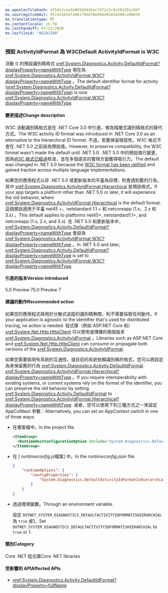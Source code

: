 ```yaml
---
ms.openlocfilehash: d75dc2caa3a002b9d34ac74f2c5c5e192281c0df
ms.sourcegitcommit: 97ce5363efa88179dd76e09de0103a500ca9b659
ms.translationtype: MT
ms.contentlocale: zh-TW
ms.lasthandoff: 07/13/2020
ms.locfileid: "86281290"
---
```

### <a name="default-activityidformat-is-w3c"></a><span data-ttu-id="9d039-101">預設 ActivityIdFormat 為 W3C</span><span class="sxs-lookup"><span data-stu-id="9d039-101">Default ActivityIdFormat is W3C</span></span>

<span data-ttu-id="9d039-102">活動 () 的預設識別碼格式 <xref:System.Diagnostics.Activity.DefaultIdFormat?displayProperty=nameWithType> 現在為 <xref:System.Diagnostics.ActivityIdFormat.W3C?displayProperty=nameWithType> 。</span><span class="sxs-lookup"><span data-stu-id="9d039-102">The default identifier format for activity (<xref:System.Diagnostics.Activity.DefaultIdFormat?displayProperty=nameWithType>) is now <xref:System.Diagnostics.ActivityIdFormat.W3C?displayProperty=nameWithType>.</span></span>

#### <a name="change-description"></a><span data-ttu-id="9d039-103">變更描述</span><span class="sxs-lookup"><span data-stu-id="9d039-103">Change description</span></span>

<span data-ttu-id="9d039-104">W3C 活動識別碼格式是在 .NET Core 3.0 中引進，做為階層式識別碼格式的替代方式。</span><span class="sxs-lookup"><span data-stu-id="9d039-104">The W3C activity ID format was introduced in .NET Core 3.0 as an alternative to the hierarchical ID format.</span></span> <span data-ttu-id="9d039-105">不過，若要保留相容性，W3C 格式不會在 .NET 5.0 之前設為預設值。</span><span class="sxs-lookup"><span data-stu-id="9d039-105">However, to preserve compatibility, the W3C format wasn't made the default until .NET 5.0.</span></span> <span data-ttu-id="9d039-106">.NET 5.0 中的預設值已變更，因為[W3C 格式已經過](https://www.w3.org/TR/trace-context/)核准，並在多個語言的實現方面獲得吸引力。</span><span class="sxs-lookup"><span data-stu-id="9d039-106">The default was changed in .NET 5.0 because the [W3C format has been ratified](https://www.w3.org/TR/trace-context/) and gained traction across multiple language implementations.</span></span>

<span data-ttu-id="9d039-107">如果您的應用程式以非 .NET 5.0 或更新版本的平臺為目標，則會遇到舊的行為，其中 <xref:System.Diagnostics.ActivityIdFormat.Hierarchical> 是預設格式。</span><span class="sxs-lookup"><span data-stu-id="9d039-107">If your app targets a platform other than .NET 5.0 or later, it will experience the old behavior, where <xref:System.Diagnostics.ActivityIdFormat.Hierarchical> is the default format.</span></span> <span data-ttu-id="9d039-108">這個預設適用于平臺 net45 +、netstandard 1.1 + 和 netcoreapp (1.x、2.x 和 3.x) 。</span><span class="sxs-lookup"><span data-stu-id="9d039-108">This default applies to platforms net45+, netstandard1.1+, and netcoreapp (1.x, 2.x, and 3.x).</span></span> <span data-ttu-id="9d039-109">在 .NET 5.0 和更新版本中， <xref:System.Diagnostics.Activity.DefaultIdFormat?displayProperty=nameWithType> 會設為 <xref:System.Diagnostics.ActivityIdFormat.W3C?displayProperty=nameWithType> 。</span><span class="sxs-lookup"><span data-stu-id="9d039-109">In .NET 5.0 and later, <xref:System.Diagnostics.Activity.DefaultIdFormat?displayProperty=nameWithType> is set to <xref:System.Diagnostics.ActivityIdFormat.W3C?displayProperty=nameWithType>.</span></span>

#### <a name="version-introduced"></a><span data-ttu-id="9d039-110">引進的版本</span><span class="sxs-lookup"><span data-stu-id="9d039-110">Version introduced</span></span>

<span data-ttu-id="9d039-111">5.0 Preview 7</span><span class="sxs-lookup"><span data-stu-id="9d039-111">5.0 Preview 7</span></span>

#### <a name="recommended-action"></a><span data-ttu-id="9d039-112">建議的動作</span><span class="sxs-lookup"><span data-stu-id="9d039-112">Recommended action</span></span>

<span data-ttu-id="9d039-113">如果您的應用程式與用於分散式追蹤的識別碼無關，則不需要採取任何動作。</span><span class="sxs-lookup"><span data-stu-id="9d039-113">If your application is agnostic to the identifier that's used for distributed tracing, no action is needed.</span></span> <span data-ttu-id="9d039-114">程式庫（例如 ASP.NET Core 和） <xref:System.Net.Http.HttpClient> 可以使用或傳播的兩個版本 <xref:System.Diagnostics.ActivityIdFormat> 。</span><span class="sxs-lookup"><span data-stu-id="9d039-114">Libraries such as ASP.NET Core and <xref:System.Net.Http.HttpClient> can consume or propagate both versions of the <xref:System.Diagnostics.ActivityIdFormat>.</span></span>

<span data-ttu-id="9d039-115">如果您需要與現有系統的互通性，或目前的系統依賴識別碼的格式，您可以將設定為來保留舊的行為 <xref:System.Diagnostics.Activity.DefaultIdFormat> <xref:System.Diagnostics.ActivityIdFormat.Hierarchical?displayProperty=nameWithType> 。</span><span class="sxs-lookup"><span data-stu-id="9d039-115">If you require interoperability with existing systems, or current systems rely on the format of the identifier, you can preserve the old behavior by setting <xref:System.Diagnostics.Activity.DefaultIdFormat> to <xref:System.Diagnostics.ActivityIdFormat.Hierarchical?displayProperty=nameWithType>.</span></span> <span data-ttu-id="9d039-116">或者，您可以使用下列三種方式之一來設定 AppCoNtext 參數：</span><span class="sxs-lookup"><span data-stu-id="9d039-116">Alternatively, you can set an AppContext switch in one of three ways:</span></span>

- <span data-ttu-id="9d039-117">在專案檔中。</span><span class="sxs-lookup"><span data-stu-id="9d039-117">In the project file.</span></span>

  ```xml
  <ItemGroup>
    <RuntimeHostConfigurationOption Include="System.Diagnostics.DefaultActivityIdFormatIsHierarchial" Value="true" />
  </ItemGroup>
  ```

- <span data-ttu-id="9d039-118">在 [ *runtimeconfig.js*檔案] 中。</span><span class="sxs-lookup"><span data-stu-id="9d039-118">In the *runtimeconfig.json* file.</span></span>

  ```json
  {
      "runtimeOptions": {
          "configProperties": {
              "System.Diagnostics.DefaultActivityIdFormatIsHierarchial": true
          }
      }
  }
  ```

- <span data-ttu-id="9d039-119">透過環境變數。</span><span class="sxs-lookup"><span data-stu-id="9d039-119">Through an environment variable.</span></span>

  <span data-ttu-id="9d039-120">設定 `DOTNET_SYSTEM_DIAGNOSTICS_DEFAULTACTIVITYIDFORMATISHIERARCHIAL` 為 `true` 或1。</span><span class="sxs-lookup"><span data-stu-id="9d039-120">Set `DOTNET_SYSTEM_DIAGNOSTICS_DEFAULTACTIVITYIDFORMATISHIERARCHIAL` to `true` or 1.</span></span>

#### <a name="category"></a><span data-ttu-id="9d039-121">類別</span><span class="sxs-lookup"><span data-stu-id="9d039-121">Category</span></span>

<span data-ttu-id="9d039-122">Core .NET 程式庫</span><span class="sxs-lookup"><span data-stu-id="9d039-122">Core .NET libraries</span></span>

#### <a name="affected-apis"></a><span data-ttu-id="9d039-123">受影響的 API</span><span class="sxs-lookup"><span data-stu-id="9d039-123">Affected APIs</span></span>

- <xref:System.Diagnostics.Activity.DefaultIdFormat?displayProperty=fullName>

<!--

#### Affected APIs

- `P:System.Diagnostics.Activity.DefaultIdFormat`

-->
